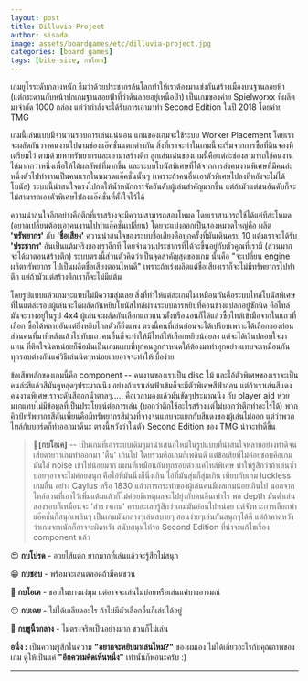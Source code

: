 ```yaml
---
layout: post
title: Dilluvia Project
author: sisada
image: assets/boardgames/etc/dilluvia-project.jpg
categories: [board games]
tags: [bite size, กบโอเค]
---
```

เกมยูโรระดับกลางหนัก ธีมว่าด้วยประชากรล้นโลกทำให้เราต้องมาแข่งกันสร้างเมืองบนฐานลอยฟ้า (แต่กระดานกับหน้าปกเกมฐานลอยฟ้าที่ว่าดันลอยอยู่เหนือป่า) เป็นเกมของค่าย Spielworxx ที่ผลิตมาจำกัด 1000 กล่อง แต่ว่ากำลังจะได้รับการเอามาทำ Second Edition ในปี 2018 โดยค่าย TMG

เกมนี้เล่นแบบมีจำนวนรอบการเล่นแน่นอน แกนของเกมจะใช้ระบบ Worker Placement โดยเราจะผลัดกันวางคนงานไปตามช่องแอ๊คชั่นแตกต่างกัน สิ่งที่เราจะทำในเกมนี้จะเริ่มจากการซื้อที่ดินจองที่เตรียมไว้ ตามด้วยหาทรัพยากรและเอามาสร้างตึก ลูกเล่นเด่นของเกมนี้คือแต่ล่ะช่องสามารถใช้คนงานได้มากกว่าหนึ่งเพื่อให้ได้ผลลัพธ์ที่มากขึ้น และระบบโบนัสพิเศษที่ได้จากการส่งคนงานพิเศษที่มีคนล่ะหนึ่งตัวไปทำงานเป็นคนแรกในหมวดแอ๊คชั่นนั้นๆ (เพราะถ้าคนอื่นเอาตัวพิเศษไปลงทีหลังจะไม่ได้โบนัส) ระบบนี้น่าสนใจตรงไปกดให้น้ำหนักการจัดอันดับผู้เล่นสำคัญมากขึ้น แต่ถ้ามัวแต่สนอันดับก็จะไม่สามารถเอาตัวพิเศษไปลงแอ๊คชั่นที่ตั้งใจไว้ได้

ความน่าสนใจอีกอย่างคือตึกที่เราสร้างจะมีความสามารถสองโหมด โดยเราสามารถใช้ได้แค่ทีล่ะโหมด (อยากเปลี่ยนต้องเอาคนงานไปทำแอ๊คชั่นเปลี่ยน) โดยจะแบ่งออกเป็นสองหมวดใหญ่คือ ผลิต **'ทรัพยากร'** กับ **'ชื่อเสียง'** ความน่าสนใจของระบบชื่อเสียงคือทุกครั้งที่มันเดินครบ 10 แต้มเราจะได้รับ **'ประชากร'** อันเป็นแต้มจริงของเราอีกที โดยจำนวนประชากรที่ได้จะขึ้นอยู่กับตัวคูณที่เรามี (ส่วนมากจะได้มาตอนสร้างตึก) ระบบตรงนี้ส่วนตัวคิดว่าเป็นจุดสำคัญสุดของเกม นั้นคือ "จะเปลี่ยน engine ผลิตทรัพยากร ไปเป็นผลิตชื่อเสียงตอนไหนดี" เพราะถ้าเร่งผลิตแต่ชื่อเสียงเราก็จะไม่มีทรัพยากรไปทำตึก แต่ถ้ามัวแต่สร้างตึกเราก็จะไม่มีแต้ม

โดยรูปแบบแล้วเกมจะแทบไม่มีความสุ่มเลย สิ่งที่ทำให้แต่ล่ะเกมไม่เหมือนกันคือระบบไทล์โบนัสพิเศษที่ในแต่ล่ะรอบผู้เล่นจะได้ผลัดกันหยิบโบนัสไทล์ผ่านระบบการหยิบที่ค่อนข้างแปลกอยู่ซักนิด คือไทล์มันจะวางอยู่ในรูป 4x4 ผู้เล่นจะผลัดกันเลือกแถวแนวตั้งหรือนอนก็ได้แล้วซื้อไทล์เข้ามือจากในแถวที่เลือก ซื้อได้หลายอันแต่ยิ่งหยิบไกลตัวก็ยิ่งแพง ตรงนี้คนที่เล่นก่อนจะได้เปรียบเพราะได้เลือกของก่อน ส่วนคนที่มาทีหลังแล้วไปทับแถวคนอื่นก็จะทำให้มีไทล์ให้เลือกหยิบน้อยลง แต่จะได้เงินปลอบใจมาแทน ที่ติดใจนิดหน่อยก็คือมันเป็นเกมแบบที่ทุกคนถูกกำหนดให้ต้องมาทำทุกอย่างแทบจะเหมือนกันทุกรอบต่างกันแค่วิธีเล่นนิดๆหน่อยเลยอาจจะทำให้เบื่อง่าย

ข้อเสียหลักของเกมนี้คือ component -- คนงานของเราเป็น disc ไม้ และไอ้ตัวพิเศษของเราจะเป็นคนล่ะสีแล้วสีมันดูหลุดๆประมาณนึง อย่างถ้าเราเล่นฟ้าเข้มก็จะมีตัวพิเศษสีฟ้าอ่อน แต่ถ้าเราเล่นสีแดงคนงานพิเศษเราจะดันสีออกน้ำตาลๆ..... คือเวลามองแล้วมันขัดๆประมาณนึง กับ player aid ห่วยมากแทบไม่มีข้อมูลที่เป็นประโยชน์ต่อการเล่น (บอกว่าตึกใช้อะไรสร้างแต่ไม่บอกว่าตึกทำอะไรได้) พวกคิวป์ทรัพยากรสีดันเพี้ยนคือมีทรัพยากรสีม่วงที่จางจนแทบจะแยกกับสีแดงของผู้เล่นไม่ออก แต่ว่าพวกไทล์กับบอร์ดก็ทำออกมาดีนะ ตรงนี้หวังว่าในตัว Second Edition ของ TMG น่าจะทำดีขึ้น

> 🐸**[กบโอเค]** -- เป็นเกมที่เอาระบบเดิมๆมานำเสนอใหม่ในรูปแบบที่น่าสนใจหลายอย่างทำดีจนเสียดายว่าเกมทำออกมา 'ตื้น' เกินไป โดยรวมคือเกมก็เพลินดี แต่ข้อเสียที่ไม่ค่อยชอบคือเกมมันใส่ noise เข้าไปน้อยมาก แผนที่เหมือนกันทุกรอบต่างแค่ไทล์พิเศษ ทำให้รู้สึกว่าถ้าเล่นซ้ำบ่อยๆอาจจะไม่ค่อยสนุก คือไอ้ที่มันนิ่งก็นิ่งเกิน ไอ้ที่มันสุ่มก็สุ่มเกิน เทียบกับเกม luckless เกมอื่น อย่าง Caylus หรือ 1830 แล้วการกระทำของผู้เล่นคนมีผลเกมน้อยเกินไป นอกจากไทล์สวนที่เอาไว้เพิ่มแต้มแล้วก็ไม่ค่อยมีเหตุผลจะไปยุ่งกับคนอื่นเท่าไร พอ depth มันต่ำเล่นสองรอบก็เหมือนจะ 'สำรวจเกม' ครบล่ะเลยรู้สึกว่าเกมมันอ่อนไปหน่อย แต่จังหวะการเลือกทำแอ๊คชั่นก็สนุกเพลินๆ เป็นเกมมันกลางๆเล่นสบายๆ สอนง่ายๆเล่นกันสนุกๆได้ดี แต่ถ้าคาดหวังว่าเกมจะหนักก็อาจจะผิดหวัง สนับสนุนให้รอ Second Edition ที่น่าจะแก้ไขเรื่อง component แล้ว


😍 **กบโปรด** - อวยไส้แตก ยากมากที่เล่นแล้วจะรู้สึกไม่สนุก

😁 **กบชอบ** - พร้อมจะเล่นตลอดถ้ามีคนชวน

🙂 **กบโอเค** - ชอบในบางแง่มุม แต่อาจจะเล่นไม่บ่อยหรือเล่นแค่บางอารมณ์

😐 **กบเฉย** - ไม่ได้เกลียดอะไร ถ้าไม่มีตัวเลือกอื่นก็เล่นได้อยู่

🖕 **กบชูนิ้วกลาง** - ไม่ตรงจริตเป็นอย่างมาก ชวนก็ไม่เล่น

**อนึ่ง :** เป็นความรู้สึกในความ **"อยากจะหยิบมาเล่นไหม?"** ของผมเอง ไม่ได้เกี่ยวอะไรกับคุณภาพของเกม ดูให้เป็นแค่ **"อีกความคิดเห็นหนึ่ง"** เท่านั้นก็พอนะครับ :)



---